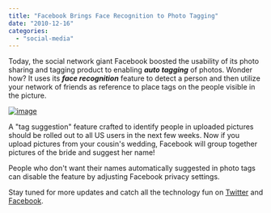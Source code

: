 ```yaml
---
title: "Facebook Brings Face Recognition to Photo Tagging"
date: "2010-12-16"
categories: 
  - "social-media"
---
```


Today, the social network giant Facebook boosted the usability of its photo sharing and tagging product to enabling **_auto tagging_** of photos. Wonder how? It uses its _**face recognition**_ feature to detect a person and then utilize your network of friends as reference to place tags on the people visible in the picture.

[![image](http://lh4.ggpht.com/_40bmzDo_mBs/TQoG3AfhaLI/AAAAAAAABnk/6Y1Bl0Ngcg4/image_thumb%5B1%5D.png?imgmax=800 "image")](http://lh4.ggpht.com/_40bmzDo_mBs/TQoG2c4M0PI/AAAAAAAABng/126U7ZDrj14/s1600-h/image%5B3%5D.png)

A "tag suggestion" feature crafted to identify people in uploaded pictures should be rolled out to all US users in the next few weeks. Now if you upload pictures from your cousin's wedding, Facebook will group together pictures of the bride and suggest her name!

People who don't want their names automatically suggested in photo tags can disable the feature by adjusting Facebook privacy settings.

Stay tuned for more updates and catch all the technology fun on [Twitter](http://twitter.com/k_avinash) and [Facebook](http://www.facebook.com/cosmoGeek).
